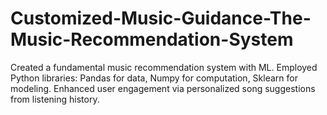 # Customized-Music-Guidance-The-Music-Recommendation-System
Created a fundamental music recommendation system with ML. Employed Python libraries: Pandas for data, Numpy for computation, Sklearn for modeling. Enhanced user engagement via personalized song suggestions from listening history.
